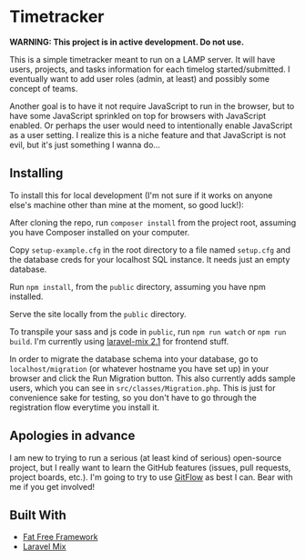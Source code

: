 # Timetracker

**WARNING: This project is in active development. Do not use.**

This is a simple timetracker meant to run on a LAMP server. It will have users, projects, and tasks information for each timelog started/submitted. I eventually want to add user roles (admin, at least) and possibly some concept of teams.

Another goal is to have it not require JavaScript to run in the browser, but to have some JavaScript sprinkled on top for browsers with JavaScript enabled. Or perhaps the user would need to intentionally enable JavaScript as a user setting. I realize this is a niche feature and that JavaScript is not evil, but it's just something I wanna do...

## Installing

To install this for local development (I'm not sure if it works on anyone else's machine other than mine at the moment, so good luck!):

After cloning the repo, run `composer install` from the project root, assuming you have Composer installed on your computer.

Copy `setup-example.cfg` in the root directory to a file named `setup.cfg` and the database creds for your localhost SQL instance. It needs just an empty database.

Run `npm install`, from the `public` directory, assuming you have npm installed.

Serve the site locally from the `public` directory.

To transpile your sass and js code in `public`, run `npm run watch` or `npm run build`. I'm currently using [laravel-mix 2.1](https://laravel-mix.com/docs/2.1/installation) for frontend stuff.

In order to migrate the database schema into your database, go to `localhost/migration` (or whatever hostname you have set up) in your browser and click the Run Migration button. This also currently adds sample users, which you can see in `src/classes/Migration.php`. This is just for convenience sake for testing, so you don't have to go through the registration flow everytime you install it.

## Apologies in advance

I am new to trying to run a serious (at least kind of serious) open-source project, but I really want to learn the GitHub features (issues, pull requests, project boards, etc.). I'm going to try to use [GitFlow](https://nvie.com/posts/a-successful-git-branching-model/) as best I can. Bear with me if you get involved!

## Built With

- [Fat Free Framework](https://fatfreeframework.com)
- [Laravel Mix](https://laravel-mix.com/)